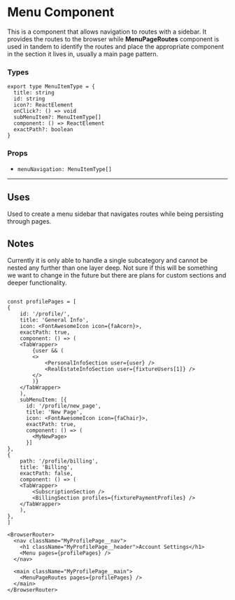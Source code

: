 # Menu Component

This is a component that allows navigation to routes with a sidebar. It provides the routes to the browser while **MenuPageRoutes** component is used in tandem to identify the routes and place the appropriate component in the section it lives in, usually a main page pattern.

### Types

```tsx
export type MenuItemType = {
  title: string
  id: string
  icon?: ReactElement
  onClick?: () => void
  subMenuItem?: MenuItemType[]
  component: () => ReactElement
  exactPath?: boolean
}
```

### Props

- `menuNavigation: MenuItemType[]`

---

## Uses

Used to create a menu sidebar that navigates routes while being persisting through pages.

## Notes

Currently it is only able to handle a single subcategory and cannot be nested any further than one layer deep.
Not sure if this will be something we want to change in the future but there are plans for custom sections 
and deeper functionality.

```tsx

const profilePages = [
{
    id: '/profile/',
    title: 'General Info',
    icon: <FontAwesomeIcon icon={faAcorn}>,
    exactPath: true,
    component: () => (
    <TabWrapper>
        {user && (
        <>
            <PersonalInfoSection user={user} />
            <RealEstateInfoSection user={fixtureUsers[1]} />
        </>
        )}
    </TabWrapper>
    ),
    subMenuItem: [{
      id: '/profile/new_page',
      title: 'New Page',
      icon: <FontAwesomeIcon icon={faChair}>,
      exactPath: true,
      component: () => (
        <MyNewPage>
      }]
},
{
    path: '/profile/billing',
    title: 'Billing',
    exactPath: false,
    component: () => (
    <TabWrapper>
        <SubscriptionSection />
        <BillingSection profiles={fixturePaymentProfiles} />
    </TabWrapper>
    ),
},
]

<BrowserRouter>
  <nav className="MyProfilePage__nav">
    <h1 className="MyProfilePage__header">Account Settings</h1>
    <Menu pages={profilePages} />
  </nav>

  <main className="MyProfilePage__main">
    <MenuPageRoutes pages={profilePages} />
  </main>
</BrowserRouter>
```
